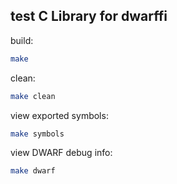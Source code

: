 ## test C Library for dwarffi

build:

```bash
make
```

clean:

```bash
make clean
```

view exported symbols:

```bash    
make symbols
```

view DWARF debug info:

```bash
make dwarf
```